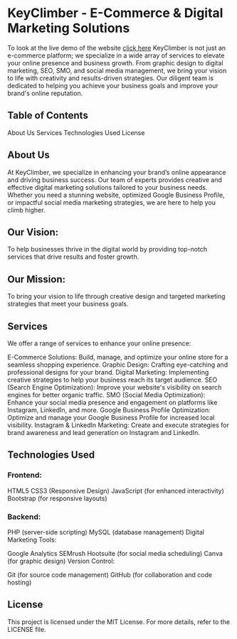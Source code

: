 # KeyClimber - E-Commerce & Digital Marketing Solutions
To look at the live demo of the website [click here]()
KeyClimber is not just an e-commerce platform; we specialize in a wide array of services to elevate your online presence and business growth. From graphic design to digital marketing, SEO, SMO, and social media management, we bring your vision to life with creativity and results-driven strategies. Our diligent team is dedicated to helping you achieve your business goals and improve your brand's online reputation.

## Table of Contents
About Us
Services
Technologies Used
License

## About Us
At KeyClimber, we specialize in enhancing your brand’s online appearance and driving business success. Our team of experts provides creative and effective digital marketing solutions tailored to your business needs. Whether you need a stunning website, optimized Google Business Profile, or impactful social media marketing strategies, we are here to help you climb higher.

## Our Vision:
To help businesses thrive in the digital world by providing top-notch services that drive results and foster growth.

## Our Mission:
To bring your vision to life through creative design and targeted marketing strategies that meet your business goals.

## Services
We offer a range of services to enhance your online presence:

E-Commerce Solutions: Build, manage, and optimize your online store for a seamless shopping experience.
Graphic Design: Crafting eye-catching and professional designs for your brand.
Digital Marketing: Implementing creative strategies to help your business reach its target audience.
SEO (Search Engine Optimization): Improve your website's visibility on search engines for better organic traffic.
SMO (Social Media Optimization): Enhance your social media presence and engagement on platforms like Instagram, LinkedIn, and more.
Google Business Profile Optimization: Optimize and manage your Google Business Profile for increased local visibility.
Instagram & LinkedIn Marketing: Create and execute strategies for brand awareness and lead generation on Instagram and LinkedIn.

## Technologies Used
### Frontend:

HTML5
CSS3 (Responsive Design)
JavaScript (for enhanced interactivity)
Bootstrap (for responsive layouts)

### Backend:

PHP (server-side scripting)
MySQL (database management)
Digital Marketing Tools:

Google Analytics
SEMrush
Hootsuite (for social media scheduling)
Canva (for graphic design)
Version Control:

Git (for source code management)
GitHub (for collaboration and code hosting)


## License
This project is licensed under the MIT License. For more details, refer to the LICENSE file.
